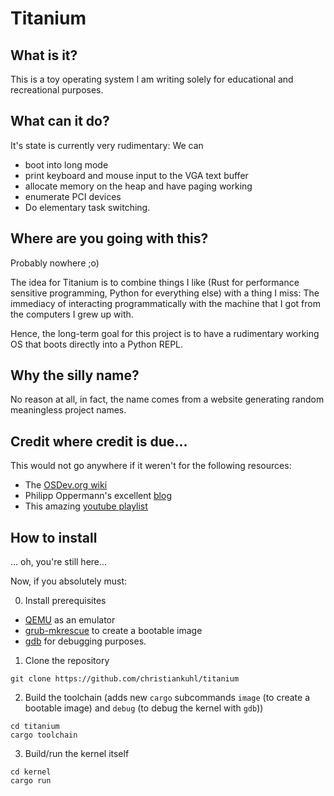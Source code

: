 # Titanium

## What is it?

This is a toy operating system I am writing solely for educational and recreational purposes.

## What can it do?

It's state is currently very rudimentary: We can 
* boot into long mode 
* print keyboard and mouse input to the VGA text buffer
* allocate memory on the heap and have paging working
* enumerate PCI devices
* Do elementary task switching.

## Where are you going with this?

Probably nowhere ;o)

The idea for Titanium is to combine things I like (Rust for performance sensitive programming, Python for everything else)
with a thing I miss: The immediacy of interacting programmatically with the machine that I got from the computers I grew
up with.

Hence, the long-term goal for this project is to have a rudimentary working OS that boots directly into a Python REPL.

## Why the silly name?

No reason at all, in fact, the name comes from a website generating random meaningless project names.

## Credit where credit is due...

This would not go anywhere if it weren't for the following resources:
* The [OSDev.org wiki](https://wiki.osdev.org/Main_Page)
* Philipp Oppermann's excellent [blog](https://os.phil-opp.com/)
* This amazing [youtube playlist](https://www.youtube.com/watch?v=1rnA6wpF0o4&list=PLHh55M_Kq4OApWScZyPl5HhgsTJS9MZ6M)

## How to install

... oh, you're still here...

Now, if you absolutely must:

0. Install prerequisites
* [QEMU](https://www.qemu.org/) as an emulator
* [grub-mkrescue](http://manpages.ubuntu.com/manpages/trusty/man1/grub-mkrescue.1.html) to create a bootable image
* [gdb](https://www.gnu.org/software/gdb/) for debugging purposes.

1. Clone the repository
```
git clone https://github.com/christiankuhl/titanium
```
2. Build the toolchain (adds new `cargo` subcommands `image` (to create a bootable image) and `debug` (to debug the kernel with `gdb`))
```
cd titanium
cargo toolchain
```
3. Build/run the kernel itself
```
cd kernel
cargo run
```
